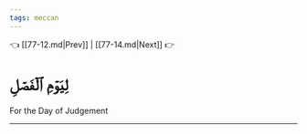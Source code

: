 ```yaml
---
tags: meccan
---
```


👈 [[77-12.md|Prev]] | [[77-14.md|Next]] 👉

# لِيَوۡمِ ٱلۡفَصۡلِ

For the Day of Judgement

---

